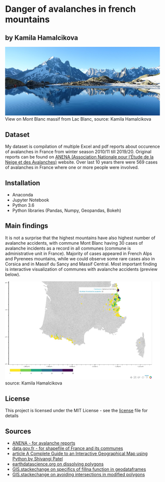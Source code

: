 # Danger of avalanches in french mountains

## by Kamila Hamalcikova

![](readme.assets/view_lac_blanc.JPG)
View on Mont Blanc massif from Lac Blanc, source: Kamila Hamalcikova

## Dataset

My dataset is compilation of multiple Excel and pdf reports about occurence of avalanches in France from winter season 2010/11 till 2019/20. Original reports can be found on [ANENA (Association Nationale pour l’Étude de la Neige et des Avalanches)](https://www.anena.org/5041-bilan-des-accidents.htm) website. Over last 10 years there were 569 cases of avalanches in France where one or more people were involved.

## Installation

- Anaconda
- Jupyter Notebook
- Python 3.6
- Python libraries (Pandas, Numpy, Geopandas, Bokeh)


## Main findings

It is not a surprise that the highest mountains have also highest number of avalanche accidents, with commune Mont Blanc having 30 cases of avalanche incidents as a record in all communes (commune is administrative unit in France). Majority of cases appeared in French Alps and Pyrenees mountains, while we could observe some rare cases also in Corsica and in Massif du Sancy and Massif Central. Most important finding is interactive visualization of communes with avalanche accidents (preview below).

![](readme.assets/preview-pic.jpg)
source: Kamila Hamalcikova

## License

This project is licensed under the MIT License - see the [license](https://opensource.org/licenses/MIT) file for details

## Sources

- [ANENA - for avalanche reports](https://www.anena.org/5041-bilan-des-accidents.htm#par42276)
- [data.gov.fr - for shapefile of France and its communes](https://www.data.gouv.fr/fr/datasets/decoupage-administratif-communal-francais-issu-d-openstreetmap/)
- [article A Complete Guide to an Interactive Geographical Map using Python by Shivangi Patel](https://towardsdatascience.com/a-complete-guide-to-an-interactive-geographical-map-using-python-f4c5197e23e0)
- [earthdatascience.org on dissolving polygons](https://www.earthdatascience.org/workshops/gis-open-source-python/dissolve-polygons-in-python-geopandas-shapely/)
- [GIS.stackechange on specifics of fillna function in geodataframes](https://gis.stackexchange.com/questions/287064/dissolve-causes-no-shapely-geometry-can-be-created-from-null-value-in-geopanda/287065)
- [GIS.stackechange on avoiding intersections in modified polygons](https://gis.stackexchange.com/questions/287064/dissolve-causes-no-shapely-geometry-can-be-created-from-null-value-in-geopanda/287065)
